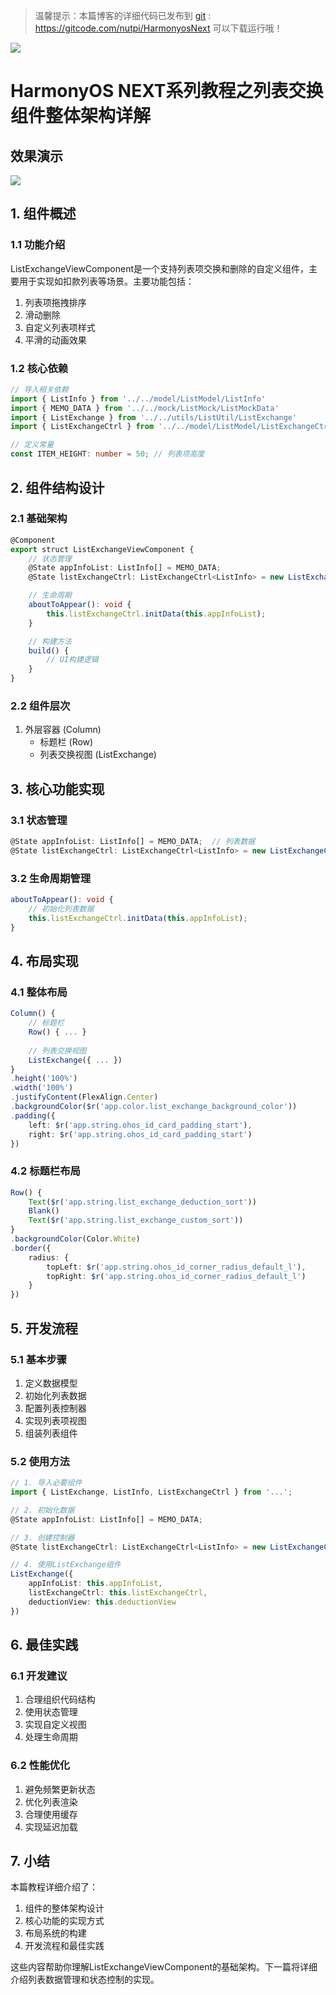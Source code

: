 > 温馨提示：本篇博客的详细代码已发布到 [git](https://gitcode.com/nutpi/HarmonyosNext) : https://gitcode.com/nutpi/HarmonyosNext 可以下载运行哦！

![](https://files.mdnice.com/user/47561/e7866215-2919-4450-90eb-21112b7974a1.png)
# HarmonyOS NEXT系列教程之列表交换组件整体架构详解
## 效果演示

![](https://files.mdnice.com/user/47561/82592202-671d-445a-8eee-e36ca4d748dc.gif)
## 1. 组件概述

### 1.1 功能介绍
ListExchangeViewComponent是一个支持列表项交换和删除的自定义组件，主要用于实现如扣款列表等场景。主要功能包括：
1. 列表项拖拽排序
2. 滑动删除
3. 自定义列表项样式
4. 平滑的动画效果

### 1.2 核心依赖
```typescript
// 导入相关依赖
import { ListInfo } from '../../model/ListModel/ListInfo'
import { MEMO_DATA } from '../../mock/ListMock/ListMockData'
import { ListExchange } from '../../utils/ListUtil/ListExchange'
import { ListExchangeCtrl } from '../../model/ListModel/ListExchangeCtrl'

// 定义常量
const ITEM_HEIGHT: number = 50; // 列表项高度
```

## 2. 组件结构设计

### 2.1 基础架构
```typescript
@Component
export struct ListExchangeViewComponent {
    // 状态管理
    @State appInfoList: ListInfo[] = MEMO_DATA;
    @State listExchangeCtrl: ListExchangeCtrl<ListInfo> = new ListExchangeCtrl();

    // 生命周期
    aboutToAppear(): void {
        this.listExchangeCtrl.initData(this.appInfoList);
    }

    // 构建方法
    build() {
        // UI构建逻辑
    }
}
```

### 2.2 组件层次
1. 外层容器 (Column)
   - 标题栏 (Row)
   - 列表交换视图 (ListExchange)

## 3. 核心功能实现

### 3.1 状态管理
```typescript
@State appInfoList: ListInfo[] = MEMO_DATA;  // 列表数据
@State listExchangeCtrl: ListExchangeCtrl<ListInfo> = new ListExchangeCtrl();  // 控制器
```

### 3.2 生命周期管理
```typescript
aboutToAppear(): void {
    // 初始化列表数据
    this.listExchangeCtrl.initData(this.appInfoList);
}
```

## 4. 布局实现

### 4.1 整体布局
```typescript
Column() {
    // 标题栏
    Row() { ... }
    
    // 列表交换视图
    ListExchange({ ... })
}
.height('100%')
.width('100%')
.justifyContent(FlexAlign.Center)
.backgroundColor($r('app.color.list_exchange_background_color'))
.padding({ 
    left: $r('app.string.ohos_id_card_padding_start'), 
    right: $r('app.string.ohos_id_card_padding_start') 
})
```

### 4.2 标题栏布局
```typescript
Row() {
    Text($r('app.string.list_exchange_deduction_sort'))
    Blank()
    Text($r('app.string.list_exchange_custom_sort'))
}
.backgroundColor(Color.White)
.border({
    radius: {
        topLeft: $r('app.string.ohos_id_corner_radius_default_l'),
        topRight: $r('app.string.ohos_id_corner_radius_default_l')
    }
})
```

## 5. 开发流程

### 5.1 基本步骤
1. 定义数据模型
2. 初始化列表数据
3. 配置列表控制器
4. 实现列表项视图
5. 组装列表组件

### 5.2 使用方法
```typescript
// 1. 导入必要组件
import { ListExchange, ListInfo, ListExchangeCtrl } from '...';

// 2. 初始化数据
@State appInfoList: ListInfo[] = MEMO_DATA;

// 3. 创建控制器
@State listExchangeCtrl: ListExchangeCtrl<ListInfo> = new ListExchangeCtrl();

// 4. 使用ListExchange组件
ListExchange({
    appInfoList: this.appInfoList,
    listExchangeCtrl: this.listExchangeCtrl,
    deductionView: this.deductionView
})
```

## 6. 最佳实践

### 6.1 开发建议
1. 合理组织代码结构
2. 使用状态管理
3. 实现自定义视图
4. 处理生命周期

### 6.2 性能优化
1. 避免频繁更新状态
2. 优化列表渲染
3. 合理使用缓存
4. 实现延迟加载

## 7. 小结

本篇教程详细介绍了：
1. 组件的整体架构设计
2. 核心功能的实现方式
3. 布局系统的构建
4. 开发流程和最佳实践

这些内容帮助你理解ListExchangeViewComponent的基础架构。下一篇将详细介绍列表数据管理和状态控制的实现。
